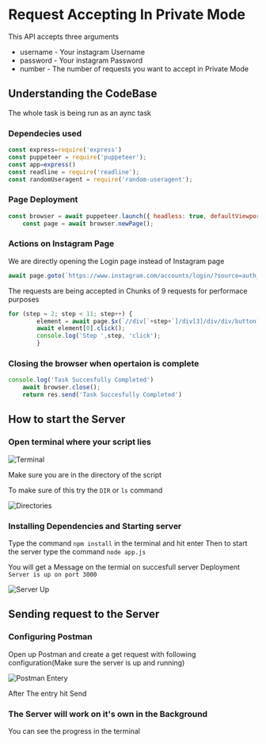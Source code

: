 # Request Accepting In Private Mode

This API accepts three arguments
* username - Your instagram Username
* password - Your instagram Password
* number - The number of requests you want to accept in Private Mode

## Understanding the CodeBase

The whole task is being run as an aync task
 
### Dependecies used

```javascript
const express=require('express')
const puppeteer = require('puppeteer');
const app=express()
const readline = require('readline');
const randomUseragent = require('random-useragent');
```

### Page Deployment 

```javascript
const browser = await puppeteer.launch({ headless: true, defaultViewport: null, args: ['--no-sandbox', '--disable-setuid-sandbox','--start-maximized'] });
    const page = await browser.newPage();
```

### Actions on Instagram Page

We are directly opening the Login page instead of Instagram page
```javascript
await page.goto(`https://www.instagram.com/accounts/login/?source=auth_switcher`, { waitUntil: 'networkidle0' });
```

The requests are being accepted in Chunks of 9 requests for performace purposes
```javascript
for (step = 2; step < 11; step++) {
        element = await page.$x(`//div[`+step+`]/div[3]/div/div/button`);
        await element[0].click();
        console.log('Step ',step, 'click');
        }

``` 

### Closing the browser when opertaion is complete

```javascript
console.log('Task Succesfully Completed')
    await browser.close();
    return res.send('Task Succesfully Completed')
```

## How to start the Server

### Open terminal where your script lies

![Terminal](https://storage.googleapis.com/github-repo-pictures/commandprompt.PNG)

Make sure you are in the directory of the script

To make sure of this try the `DIR` or `ls` command

![Directories](https://storage.googleapis.com/github-repo-pictures/Directories.PNG)

### Installing Dependencies and Starting server

Type the command `npm install` in the terminal and hit enter
Then to start the server type the command `node app.js`

You will get a Message on the termial on succesfull server Deployment
`Server is up on port 3000`

![Server Up](https://storage.googleapis.com/github-repo-pictures/serverdep.PNG)

## Sending request to the Server

### Configuring Postman

Open up Postman and create a get request with following configuration(Make sure the server is up and running)

![Postman Entery](https://storage.googleapis.com/github-repo-pictures/Postman%20Entery.PNG)

After The entry hit Send

### The Server will work on it's own in the Background 

You can see the progress in the terminal

